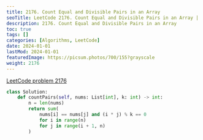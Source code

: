 ```yaml
---
title: 2176. Count Equal and Divisible Pairs in an Array
seoTitle: LeetCode 2176. Count Equal and Divisible Pairs in an Array | Python solution and explanation
description: 2176. Count Equal and Divisible Pairs in an Array
toc: true
tags: []
categories: [Algorithms, LeetCode]
date: 2024-01-01
lastMod: 2024-01-01
featuredImage: https://picsum.photos/700/155?grayscale
weight: 2176
---
```


[LeetCode problem 2176](https://leetcode.com/problems/count-equal-and-divisible-pairs-in-an-array/)

```python
class Solution:
    def countPairs(self, nums: List[int], k: int) -> int:
        n = len(nums)
        return sum(
            nums[i] == nums[j] and (i * j) % k == 0
            for i in range(n)
            for j in range(i + 1, n)
        )

```
